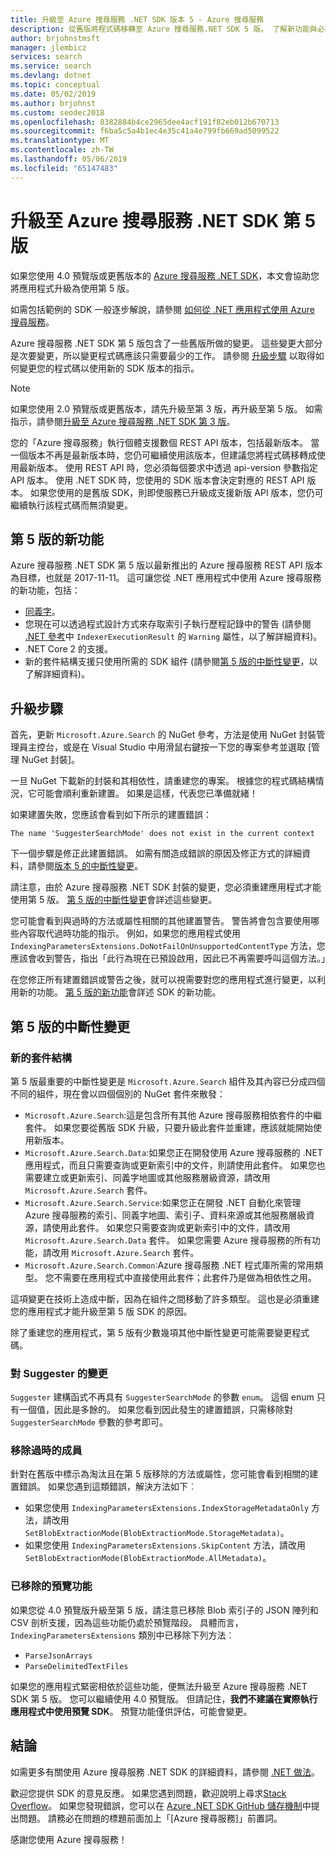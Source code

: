 ```yaml
---
title: 升級至 Azure 搜尋服務 .NET SDK 版本 5 - Azure 搜尋服務
description: 從舊版將程式碼移轉至 Azure 搜尋服務.NET SDK 5 版。 了解新功能與必要的程式碼變更。
author: brjohnstmsft
manager: jlembicz
services: search
ms.service: search
ms.devlang: dotnet
ms.topic: conceptual
ms.date: 05/02/2019
ms.author: brjohnst
ms.custom: seodec2018
ms.openlocfilehash: 8382884b4ce2965dee4acf191f82eb012b670713
ms.sourcegitcommit: f6ba5c5a4b1ec4e35c41a4e799fb669ad5099522
ms.translationtype: MT
ms.contentlocale: zh-TW
ms.lasthandoff: 05/06/2019
ms.locfileid: "65147483"
---
```

# <a name="upgrading-to-the-azure-search-net-sdk-version-5"></a>升級至 Azure 搜尋服務 .NET SDK 第 5 版

如果您使用 4.0 預覽版或更舊版本的 [Azure 搜尋服務 .NET SDK](https://aka.ms/search-sdk)，本文會協助您將應用程式升級為使用第 5 版。

如需包括範例的 SDK 一般逐步解說，請參閱 [如何從 .NET 應用程式使用 Azure 搜尋服務](search-howto-dotnet-sdk.md)。

Azure 搜尋服務 .NET SDK 第 5 版包含了一些舊版所做的變更。 這些變更大部分是次要變更，所以變更程式碼應該只需要最少的工作。 請參閱 [升級步驟](#UpgradeSteps) 以取得如何變更您的程式碼以使用新的 SDK 版本的指示。

> [!NOTE]
> 如果您使用 2.0 預覽版或更舊版本，請先升級至第 3 版，再升級至第 5 版。 如需指示，請參閱[升級至 Azure 搜尋服務 .NET SDK 第 3 版](search-dotnet-sdk-migration.md)。
>
> 您的「Azure 搜尋服務」執行個體支援數個 REST API 版本，包括最新版本。 當一個版本不再是最新版本時，您仍可繼續使用該版本，但建議您將程式碼移轉成使用最新版本。 使用 REST API 時，您必須每個要求中透過 api-version 參數指定 API 版本。 使用 .NET SDK 時，您使用的 SDK 版本會決定對應的 REST API 版本。 如果您使用的是舊版 SDK，則即使服務已升級成支援新版 API 版本，您仍可繼續執行該程式碼而無須變更。

<a name="WhatsNew"></a>

## <a name="whats-new-in-version-5"></a>第 5 版的新功能
Azure 搜尋服務 .NET SDK 第 5 版以最新推出的 Azure 搜尋服務 REST API 版本為目標，也就是 2017-11-11。 這可讓您從 .NET 應用程式中使用 Azure 搜尋服務的新功能，包括：

* [同義字](search-synonyms.md)。
* 您現在可以透過程式設計方式來存取索引子執行歷程記錄中的警告 (請參閱 [.NET 參考](https://docs.microsoft.com/dotnet/api/microsoft.azure.search.models.indexerexecutionresult?view=azure-dotnet)中 `IndexerExecutionResult` 的 `Warning` 屬性，以了解詳細資料)。
* .NET Core 2 的支援。
* 新的套件結構支援只使用所需的 SDK 組件 (請參閱[第 5 版的中斷性變更](#ListOfChanges)，以了解詳細資料)。

<a name="UpgradeSteps"></a>

## <a name="steps-to-upgrade"></a>升級步驟
首先，更新 `Microsoft.Azure.Search` 的 NuGet 參考，方法是使用 NuGet 封裝管理員主控台，或是在 Visual Studio 中用滑鼠右鍵按一下您的專案參考並選取 [管理 NuGet 封裝]。

一旦 NuGet 下載新的封裝和其相依性，請重建您的專案。 根據您的程式碼結構情況，它可能會順利重新建置。 如果是這樣，代表您已準備就緒！

如果建置失敗，您應該會看到如下所示的建置錯誤：

    The name 'SuggesterSearchMode' does not exist in the current context

下一個步驟是修正此建置錯誤。 如需有關造成錯誤的原因及修正方式的詳細資料，請參閱[版本 5 的中斷性變更](#ListOfChanges)。

請注意，由於 Azure 搜尋服務 .NET SDK 封裝的變更，您必須重建應用程式才能使用第 5 版。 [第 5 版的中斷性變更](#ListOfChanges)會詳述這些變更。

您可能會看到與過時的方法或屬性相關的其他建置警告。 警告將會包含要使用哪些內容取代過時功能的指示。 例如，如果您的應用程式使用 `IndexingParametersExtensions.DoNotFailOnUnsupportedContentType` 方法，您應該會收到警告，指出「此行為現在已預設啟用，因此已不再需要呼叫這個方法。」

在您修正所有建置錯誤或警告之後，就可以視需要對您的應用程式進行變更，以利用新的功能。 [第 5 版的新功能](#WhatsNew)會詳述 SDK 的新功能。

<a name="ListOfChanges"></a>

## <a name="breaking-changes-in-version-5"></a>第 5 版的中斷性變更

### <a name="new-package-structure"></a>新的套件結構

第 5 版最重要的中斷性變更是 `Microsoft.Azure.Search` 組件及其內容已分成四個不同的組件，現在會以四個個別的 NuGet 套件來散發：

 - `Microsoft.Azure.Search`:這是包含所有其他 Azure 搜尋服務相依套件的中繼套件。 如果您要從舊版 SDK 升級，只要升級此套件並重建，應該就能開始使用新版本。
 - `Microsoft.Azure.Search.Data`:如果您正在開發使用 Azure 搜尋服務的 .NET 應用程式，而且只需要查詢或更新索引中的文件，則請使用此套件。 如果您也需要建立或更新索引、同義字地圖或其他服務層級資源，請改用 `Microsoft.Azure.Search` 套件。
 - `Microsoft.Azure.Search.Service`:如果您正在開發 .NET 自動化來管理 Azure 搜尋服務的索引、同義字地圖、索引子、資料來源或其他服務層級資源，請使用此套件。 如果您只需要查詢或更新索引中的文件，請改用 `Microsoft.Azure.Search.Data` 套件。 如果您需要 Azure 搜尋服務的所有功能，請改用 `Microsoft.Azure.Search` 套件。
 - `Microsoft.Azure.Search.Common`:Azure 搜尋服務 .NET 程式庫所需的常用類型。 您不需要在應用程式中直接使用此套件；此套件乃是做為相依性之用。
 
這項變更在技術上造成中斷，因為在組件之間移動了許多類型。 這也是必須重建您的應用程式才能升級至第 5 版 SDK 的原因。

除了重建您的應用程式，第 5 版有少數幾項其他中斷性變更可能需要變更程式碼。

### <a name="change-to-suggesters"></a>對 Suggester 的變更 

`Suggester` 建構函式不再具有 `SuggesterSearchMode` 的參數 `enum`。 這個 enum 只有一個值，因此是多餘的。 如果您看到因此發生的建置錯誤，只需移除對 `SuggesterSearchMode` 參數的參考即可。

### <a name="removed-obsolete-members"></a>移除過時的成員

針對在舊版中標示為淘汰且在第 5 版移除的方法或屬性，您可能會看到相關的建置錯誤。 如果您遇到這類錯誤，解決方法如下︰

- 如果您使用 `IndexingParametersExtensions.IndexStorageMetadataOnly` 方法，請改用 `SetBlobExtractionMode(BlobExtractionMode.StorageMetadata)`。
- 如果您使用 `IndexingParametersExtensions.SkipContent` 方法，請改用 `SetBlobExtractionMode(BlobExtractionMode.AllMetadata)`。

### <a name="removed-preview-features"></a>已移除的預覽功能

如果您從 4.0 預覽版升級至第 5 版，請注意已移除 Blob 索引子的 JSON 陣列和 CSV 剖析支援，因為這些功能仍處於預覽階段。 具體而言，`IndexingParametersExtensions` 類別中已移除下列方法︰

- `ParseJsonArrays`
- `ParseDelimitedTextFiles`

如果您的應用程式緊密相依於這些功能，便無法升級至 Azure 搜尋服務 .NET SDK 第 5 版。 您可以繼續使用 4.0 預覽版。 但請記住，**我們不建議在實際執行應用程式中使用預覽 SDK**。 預覽功能僅供評估，可能會變更。

## <a name="conclusion"></a>結論
如需更多有關使用 Azure 搜尋服務 .NET SDK 的詳細資料，請參閱 [.NET 做法](search-howto-dotnet-sdk.md)。

歡迎您提供 SDK 的意見反應。 如果您遇到問題，歡迎說明上尋求[Stack Overflow](https://stackoverflow.com/questions/tagged/azure-search)。 如果您發現錯誤，您可以在 [Azure .NET SDK GitHub 儲存機制](https://github.com/Azure/azure-sdk-for-net/issues)中提出問題。 請務必在問題的標題前面加上「[Azure 搜尋服務]」前置詞。

感謝您使用 Azure 搜尋服務！
